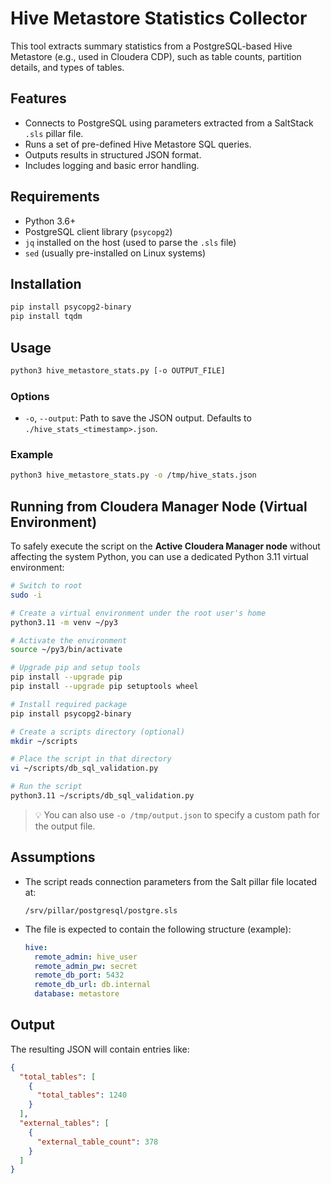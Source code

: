 # Hive Metastore Statistics Collector

This tool extracts summary statistics from a PostgreSQL-based Hive Metastore (e.g., used in Cloudera CDP), such as table counts, partition details, and types of tables.

## Features

- Connects to PostgreSQL using parameters extracted from a SaltStack `.sls` pillar file.
- Runs a set of pre-defined Hive Metastore SQL queries.
- Outputs results in structured JSON format.
- Includes logging and basic error handling.

## Requirements

- Python 3.6+
- PostgreSQL client library (`psycopg2`)
- `jq` installed on the host (used to parse the `.sls` file)
- `sed` (usually pre-installed on Linux systems)

## Installation

```bash
pip install psycopg2-binary
pip install tqdm
```

## Usage

```bash
python3 hive_metastore_stats.py [-o OUTPUT_FILE]
```

### Options

- `-o`, `--output`: Path to save the JSON output. Defaults to `./hive_stats_<timestamp>.json`.

### Example

```bash
python3 hive_metastore_stats.py -o /tmp/hive_stats.json
```

## Running from Cloudera Manager Node (Virtual Environment)

To safely execute the script on the **Active Cloudera Manager node** without affecting the system Python, you can use a dedicated Python 3.11 virtual environment:

```bash
# Switch to root
sudo -i

# Create a virtual environment under the root user's home
python3.11 -m venv ~/py3

# Activate the environment
source ~/py3/bin/activate

# Upgrade pip and setup tools
pip install --upgrade pip
pip install --upgrade pip setuptools wheel

# Install required package
pip install psycopg2-binary

# Create a scripts directory (optional)
mkdir ~/scripts

# Place the script in that directory
vi ~/scripts/db_sql_validation.py

# Run the script
python3.11 ~/scripts/db_sql_validation.py
```

> 💡 You can also use `-o /tmp/output.json` to specify a custom path for the output file.

## Assumptions

- The script reads connection parameters from the Salt pillar file located at:

  ```
  /srv/pillar/postgresql/postgre.sls
  ```

- The file is expected to contain the following structure (example):

  ```yaml
  hive:
    remote_admin: hive_user
    remote_admin_pw: secret
    remote_db_port: 5432
    remote_db_url: db.internal
    database: metastore
  ```

## Output

The resulting JSON will contain entries like:

```json
{
  "total_tables": [
    {
      "total_tables": 1240
    }
  ],
  "external_tables": [
    {
      "external_table_count": 378
    }
  ]
}
```
